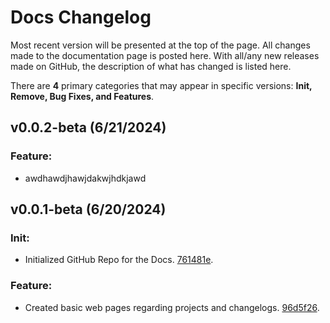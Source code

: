 # Docs Changelog

Most recent version will be presented at the top of the page. All changes made to the documentation page is posted here. With all/any new releases made on GitHub, the description of what has changed is listed here. 

There are **4** primary categories that may appear in specific versions: **Init, Remove, Bug Fixes, and Features**.


## v0.0.2-beta (6/21/2024)
### Feature:

*  awdhawdjhawjdakwjhdkjawd

## v0.0.1-beta (6/20/2024)
### Init:

* Initialized GitHub Repo for the Docs. [761481e](https://github.com/TheLazySol/lab-docs/commit/761481e22242cff774b8b55e64a69c387075bb88).

### Feature:
* Created basic web pages regarding projects and changelogs. [96d5f26](https://github.com/TheLazySol/lab-docs/commit/96d5f26a03b7301709278fc1d9abea74264da881).